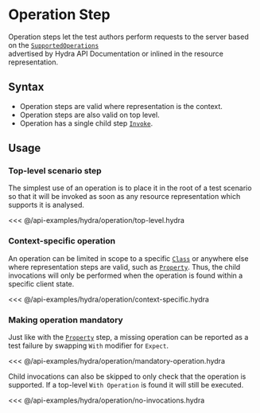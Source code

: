 # Operation Step

Operation steps let the test authors perform requests to the server based on the
[`SupportedOperations`](http://www.hydra-cg.com/spec/latest/core/#example-9-defining-a-class-and-documenting-its-supported-operations)  
advertised by Hydra API Documentation or inlined in the resource representation. 

## Syntax

* Operation steps are valid where representation is the context.
* Operation steps are also valid on top level.
* Operation has a single child step [`Invoke`](./invoke).

## Usage

### Top-level scenario step

The simplest use of an operation is to place it in the root of a test scenario so that
it will be invoked as soon as any resource representation which supports it is analysed.

<<< @/api-examples/hydra/operation/top-level.hydra

### Context-specific operation

An operation can be limited in scope to a specific [`Class`](../core/class) or
anywhere else where representation steps are valid, such as [`Property`](../core/property).
Thus, the child invocations will only be performed when the operation is found within
a specific client state.

<<< @/api-examples/hydra/operation/context-specific.hydra

### Making operation mandatory

Just like with the [`Property`](../core/property) step, a missing operation can be
reported as a test failure by swapping `With` modifier for `Expect`.

<<< @/api-examples/hydra/operation/mandatory-operation.hydra

Child invocations can also be skipped to only check that the operation is
supported. If a top-level `With Operation` is found it will still be executed. 

<<< @/api-examples/hydra/operation/no-invocations.hydra

